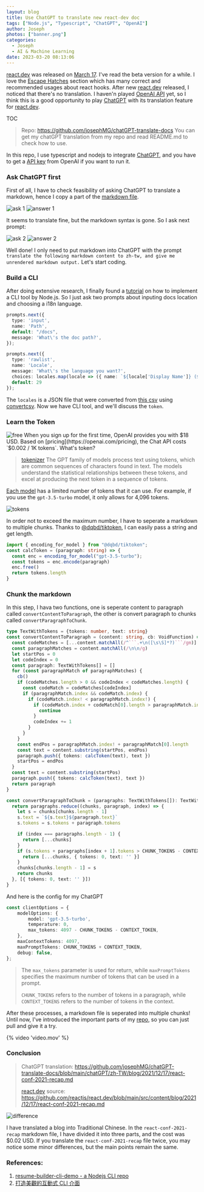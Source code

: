 ```yaml
---
layout: blog
title: Use ChatGPT to translate new react-dev doc
tags: ["Node.js", "Typescript", "ChatGPT", "OpenAI"]
author: Joseph
photos: ["banner.png"]
categories:
  - Joseph
  - AI & Machine Learning
date: 2023-03-20 08:13:06
---
```


[react.dev](https://react.dev/) was released on [March 17](https://github.com/reactjs/react.dev/issues/3308#issuecomment-1472708675). I've read the beta version for a while. I love the [Escape Hatches](https://react.dev/learn/escape-hatches) section which has many correct and recommended usages about react hooks. After new [react.dev](https://react.dev/) released, I noticed that there's no translation. I haven'n played [OpenAI API](https://platform.openai.com/overview) yet, so I think this is a good opportunity to play [ChatGPT](https://chat.openai.com/chat) with its translation feature for [react.dev](https://react.dev/).

TOC
<!-- toc -->

<!-- more -->
> Repo: https://github.com/josephMG/chatGPT-translate-docs
> You can get my chatGPT translation from my repo and read README.md to check how to use.

In this repo, I use typescript and nodejs to integrate [ChatGPT](https://chat.openai.com), and you have to get a [API key](https://platform.openai.com/account/api-keys) from OpenAI if you want to run it.
### Ask ChatGPT first

First of all, I have to check feasibility of asking ChatGPT to translate a markdown, hence I copy a part of the [markdown file](https://raw.githubusercontent.com/reactjs/react.dev/main/src/content/blog/2021/12/17/react-conf-2021-recap.md). 

![ask 1](ask-1.png)
![answer 1](answer-1.png)

It seems to translate fine, but the markdown syntax is gone. So I ask next prompt:

![ask 2](ask-2.png)
![answer 2](answer-2.png)

Well done! I only need to put markdown into ChatGPT with the prompt `translate the following markdown content to zh-tw, and give me unrendered markdown output.` Let's start coding.

### Build a CLI

After doing extensive research, I finally found a [tutorial](https://fullstackladder.dev/blog/2022/03/06/node-packages-to-create-beauty-cli/) on how to implement a CLI tool by Node.js. So I just ask two prompts about inputing docs location and choosing a i18n language.

```typescript
prompts.next({
  type: 'input',
  name: 'Path',
  default: "/docs",
  message: 'What\'s the doc path?',
});

prompts.next({
  type: 'rawlist',
  name: 'Locale',
  message: 'What\'s the language you want?',
  choices: locales.map(locale => ({ name: `${locale['Display Name']} (${locale['Language Culture Name']})`, value: locale['Language Culture Name']})),
  default: 29
});
```

The `locales` is a JSON file that were converted from [this csv](https://github.com/ladjs/country-language/blob/master/dataCompilation/dataSources/language_codes_ms.csv) using [convertcsv](https://www.convertcsv.com/csv-to-json.htm). Now we have CLI tool, and we'll discuss the `token`.

### Learn the Token

![free](free.png)
When you sign up for the first time, OpenAI provides you with $18 USD. Based on [pricing](https://openai.com/pricing), the Chat API costs `$0.002 / 1K tokens`. What's token? 

> [tokenizer](https://platform.openai.com/tokenizer)
> The GPT family of models process text using tokens, which are common sequences of characters found in text. The models understand the statistical relationships between these tokens, and excel at producing the next token in a sequence of tokens.

[Each model](https://platform.openai.com/docs/models/overview) has a limited number of tokens that it can use. For example, if you use the `gpt-3.5-turbo` model, it only allows for 4,096 tokens.

![tokens](tokens.png)

In order not to exceed the maximum number, I have to seperate a markdown to multiple chunks. Thanks to [@dqbd/tiktoken](https://www.npmjs.com/package/@dqbd/tiktoken), I can easily pass a string and get length.

```typescript
import { encoding_for_model } from "@dqbd/tiktoken";
const calcToken = (paragraph: string) => {
  const enc = encoding_for_model("gpt-3.5-turbo");
  const tokens = enc.encode(paragraph)
  enc.free()
  return tokens.length
}
```

### Chunk the markdown

In this step, I hava two functions, one is seperate content to paragraph called `convertContentToParagraph`, the other is convert paragraph to chunks called `convertParagraphToChunk`.

```typescript
type TextWithTokens = {tokens: number, text: string}
const convertContentToParagraph = (content: string, cb: VoidFunction) => {
  const codeMatches = [...content.matchAll(/^```.+\n([\s\S]*?)```/gm)]
  const paragraphMatches = content.matchAll(/\n\n/g)
  let startPos = 0
  let codeIndex = 0
  const paragraph: TextWithTokens[] = []
  for (const paragraphMatch of paragraphMatches) {
    cb()
    if (codeMatches.length > 0 && codeIndex < codeMatches.length) {
      const codeMatch = codeMatches[codeIndex]
      if (paragraphMatch.index && codeMatch.index) {
        if (codeMatch.index! < paragraphMatch.index!) {
          if (codeMatch.index + codeMatch[0].length > paragraphMatch.index) {
            continue
          }
          codeIndex += 1
        }
      }
    }
    const endPos = paragraphMatch.index! + paragraphMatch[0].length
    const text = content.substring(startPos, endPos)
    paragraph.push({ tokens: calcToken(text), text })
    startPos = endPos
  }
  const text = content.substring(startPos)
  paragraph.push({ tokens: calcToken(text), text })
  return paragraph
}

const convertParagraphToChunk = (paragraphs: TextWithTokens[]): TextWithTokens[] => {
  return paragraphs.reduce((chunks, paragraph, index) => {
    let s = chunks[chunks.length - 1]
    s.text = `${s.text}${paragraph.text}`
    s.tokens = s.tokens + paragraph.tokens

    if (index === paragraphs.length - 1) {
      return [...chunks]
    }
    if (s.tokens + paragraphs[index + 1].tokens > CHUNK_TOKENS - CONTEXT_TOKEN) {
      return [...chunks, { tokens: 0, text: '' }]
    }
    chunks[chunks.length - 1] = s
    return chunks
  }, [{ tokens: 0, text: '' }])
}
```

And here is the config for my ChatGPT

```typescript
const clientOptions = {
    modelOptions: {
        model: 'gpt-3.5-turbo',
        temperature: 0,
        max_tokens: 4097 - CHUNK_TOKENS - CONTEXT_TOKEN,
    },
    maxContextTokens: 4097,
    maxPromptTokens: CHUNK_TOKENS + CONTEXT_TOKEN,
    debug: false,
};
```

> The `max_tokens` parameter is used for return, while `maxPromptTokens` specifies the maximum number of tokens that can be used in a prompt. 
> 
> `CHUNK_TOKENS` refers to the number of tokens in a paragraph, while `CONTEXT_TOKENS` refers to the number of tokens in the context.

After these processes, a markdown file is seperated into multiple chunks! Until now, I've introduced the important parts of my [repo](https://github.com/josephMG/chatGPT-translate-docs), so you can just pull and give it a try. 

{% video 'video.mov' %}

### Conclusion

> ChatGPT translation: https://github.com/josephMG/chatGPT-translate-docs/blob/main/chatGPT/zh-TW/blog/2021/12/17/react-conf-2021-recap.md
>
> [react.dev](https://react.dev) source: https://github.com/reactjs/react.dev/blob/main/src/content/blog/2021/12/17/react-conf-2021-recap.md

![difference](difference.png)

I have translated a blog into Traditional Chinese. In the `react-conf-2021-recap` markdown file, I have divided it into three parts, and the cost was $0.02 USD. If you translate the `react-conf-2021-recap` file twice, you may notice some minor differences, but the main points remain the same.


### References:
1. [resume-builder-cli-demo - a Nodejs CLI repo](https://github.com/wellwind/resume-builder-cli-demo/tree/master)
2. [打造美觀的互動式 CLI 介面](https://fullstackladder.dev/blog/2022/03/06/node-packages-to-create-beauty-cli/)
